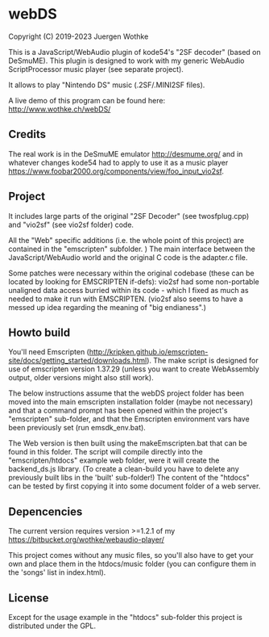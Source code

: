 # webDS

Copyright (C) 2019-2023 Juergen Wothke

This is a JavaScript/WebAudio plugin of kode54's "2SF decoder" (based on DeSmuME). This 
plugin is designed to work with my generic WebAudio ScriptProcessor music player (see separate project). 

It allows to play "Nintendo DS" music (.2SF/.MINI2SF files).

A live demo of this program can be found here: http://www.wothke.ch/webDS/


## Credits
The real work is in the DeSmuME emulator http://desmume.org/
and in whatever changes kode54 had to apply to use it as a music player 
https://www.foobar2000.org/components/view/foo_input_vio2sf. 


## Project
It includes large parts of the original "2SF Decoder" (see twosfplug.cpp) and "vio2sf" (see vio2sf folder) 
code.

All the "Web" specific additions (i.e. the whole point of this project) are contained in the 
"emscripten" subfolder. ) The main interface between the JavaScript/WebAudio world and the 
original C code is the adapter.c file. 

Some patches were necessary within the original codebase (these can be located by looking for EMSCRIPTEN if-defs):
vio2sf had some non-portable unaligned data access burried within its code - which I fixed as much as needed to 
make it run with EMSCRIPTEN. (vio2sf also seems to have a messed up idea regarding the meaning of "big endianess".)


## Howto build

You'll need Emscripten (http://kripken.github.io/emscripten-site/docs/getting_started/downloads.html). The make script 
is designed for use of emscripten version 1.37.29 (unless you want to create WebAssembly output, older versions might 
also still work).

The below instructions assume that the webDS project folder has been moved into the main emscripten 
installation folder (maybe not necessary) and that a command prompt has been opened within the 
project's "emscripten" sub-folder, and that the Emscripten environment vars have been previously 
set (run emsdk_env.bat).

The Web version is then built using the makeEmscripten.bat that can be found in this folder. The 
script will compile directly into the "emscripten/htdocs" example web folder, were it will create 
the backend_ds.js library. (To create a clean-build you have to delete any previously built libs in the 
'built' sub-folder!) The content of the "htdocs" can be tested by first copying it into some 
document folder of a web server. 


## Depencencies

The current version requires version >=1.2.1 of my https://bitbucket.org/wothke/webaudio-player/

This project comes without any music files, so you'll also have to get your own and place them
in the htdocs/music folder (you can configure them in the 'songs' list in index.html).


## License

Except for the usage example in the "htdocs" sub-folder this project is distributed under the GPL.
